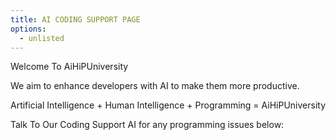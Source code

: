 ```yaml
---
title: AI CODING SUPPORT PAGE
options:
  - unlisted
---
```


Welcome To AiHiPUniversity

We aim to enhance developers with AI to make them more productive.

Artificial Intelligence + Human Intelligence + Programming = AiHiPUniversity

Talk To Our Coding Support AI for any programming issues below: